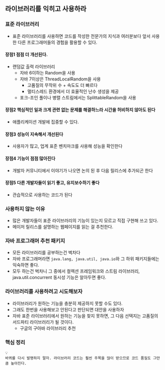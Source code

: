 ## 라이브러리를 익히고 사용하라

### 표준 라이브러리

- 표준 라이브러리를 사용하면 코드를 작성한 전문가의 지식과 여러분보다 앞서 사용한 다른 프로그래머들의 경험을 활용할 수 있다.

#### 장점1 점점 더 개선된다.
- 랜덤값 출력 라이브러리
  - 자바 6이하는 Random을 사용
  - 자바 7이상은 ThreadLocalRandom을 사용
      - 고품질의 무작위 수 + 속도도 더 빠르다
      - 멀티스레드 환경에서 더 효율적인 난수 생성을 제공
  - 포크-조인 풀이나 병렬 스트림에서는 SplittableRandom을 사용

#### 장점2 핵심적인 일과 크게 관련 없는 문제를 해결하느라 시간을 허비하지 않아도 된다

- 애플리케이션 개발에 집중할 수 있다.

#### 장점3 성능이 지속해서 개선된다

- 사용자가 많고, 업계 표준 벤치마크를 사용해 성능을 확인한다

#### 장점4 기능이 점점 많아진다

- 개발자 커뮤니티에서 이야기가 나오면 논의 된 후 다음 릴리스에 추가되곤 한다

#### 장점5 다른 개발자들이 읽기 좋고, 유지보수하기 좋다

- 관습적으로 사용하는 코드가 된다

### 사용하지 않는 이유

- 많은 개발자들이 표준 라이브러리의 기능이 있는지 모르고 직접 구현해 쓰고 있다.
- 메이저 릴리스를 설명하는 웹페이지를 읽는 걸 추천한다.

### 자바 프로그래머 추천 패키지

- 모든 라이브러리를 공부하는건 벅차다
- 자바 프로그래머라면 `java.lang, java.util, java.io`와 그 하위 패키지들에는 익숙하면 좋다.
- 모두 하는건 벅차니 그 중에서 컬렉션 프레임워크와 스트림 라이브러리, java.util.concurrent 동시성 기능은 알아두면 좋다.

### 라이브러리를 사용하려고 시도해보자

- 라이브러리가 원하는 기능을 충분히 제공하지 못할 수도 있다.
- 그래도 한번을 사용해보고 안된다고 판단되면 대안을 사용하자
- 자바 표준 라이브러리에서 원하는 기능을 찾지 못하면, 그 다음 선택지는 고품질의 서드파티 라이브러리가 될 것이다.
    - 구글의 구아바 라이브러리 추천

### 핵심 정리

```
💡
바퀴를 다시 발명하지 말자. 라이브러리 코드는 훨씬 주목을 많이 받으므로 코드 품질도 그만큼 높아진다.
```
